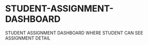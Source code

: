 # STUDENT-ASSIGNMENT-DASHBOARD
STUDENT ASSIGNMENT DASHBOARD WHERE STUDENT CAN SEE ASSIGNMENT DETAIL
